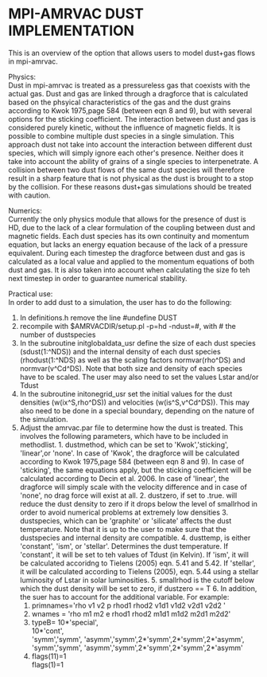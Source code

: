 # MPI-AMRVAC DUST IMPLEMENTATION

This is an overview of the option that allows users to model dust+gas flows in
mpi-amrvac.  



Physics:  
Dust in mpi-amrvac is treated as a pressureless gas that coexists with the
actual gas. Dust and gas are linked through a dragforce that is calculated
based on the phsyical characteristics of the gas and the dust grains according
to Kwok 1975,page 584 (between eqn 8 and 9), but with several options for the
sticking coefficient. The interaction between dust and gas is considered
purely kinetic, without the influence of magnetic fields. It is possible to
combine multiple dust species in a single simulation. This approach dust not
take into account the interaction between different dust species, which will
simply ignore each other's presence. Neither does it take into account the
ability of grains of a single species to interpenetrate. A collision between
two dust flows of the same dust species will therefore result in a sharp
feature that is not physical as the dust is brought to a stop by the
collision. For these reasons dust+gas simulations should be treated with
caution.  



Numerics:  
Currently the only physics module that allows for the presence of dust is HD,
due to the lack of a clear formulation of the coupling between dust and
magnetic fields. Each dust species has its own continuity and momentum
equation, but lacks an energy equation because of the lack of a pressure
equivalent. During each timestep the dragforce between dust and gas is
calculated as a local value and applied to the momentum equations of both dust
and gas. It is also taken into account when calculating the size fo teh next
timestep in order to guarantee numerical stability.  



Practical use:  
In order to add dust to a simulation, the user has to do the following:  

  1. In definitions.h remove the line #undefine DUST
  2. recompile with $AMRVACDIR/setup.pl -p=hd -ndust=#, with # the number of dustspecies
  3. In the subroutine initglobaldata_usr define the size of each dust species (sdust(1:^NDS)) and the internal density of each dust species (rhodust(1:^NDS) as well as the scaling factors normvar(rho^DS) and normvar(v^Cd^DS). Note that both size and density of each species have to be scaled. The user may also need to set the values Lstar and/or Tdust
  4. In the subroutine initonegrid_usr set the initial values for the dust densities (w(ix^S,rho^DS)) and velocities (w(is^S,v^Cd^DS)). This may also need to be done in a special boundary, depending on the nature of the simulation.
  5. Adjust the amrvac.par file to determine how the dust is treated. This involves the following parameters, which have to be included in methodlist.
    1. dustmethod, which can be set to 'Kwok','sticking', 'linear',or 'none'. In case of 'Kwok', the dragforce will be calculated according to  Kwok 1975,page 584 (between eqn 8 and 9). In case of 'sticking', the same equations apply, but the sticking coefficient will be calculated according to Decin et al. 2006. In case of 'linear', the dragforce will simply scale with the velocity difference and in case of 'none', no drag force will exist at all.
    2. dustzero, if set to .true. will reduce the dust density to zero if it drops below the level of smallrhod in order to avoid numerical problems at extremely low densities
    3. dustspecies, which can be 'graphite' or 'silicate' affects the dust temperature. Note that it is up to the user to make sure that the dustspecies and internal density are compatible.
    4. dusttemp, is either 'constant', 'ism', or 'stellar'. Determines the dust temperature. If 'constant', it will be set to teh values of Tdust (in Kelvin). If 'ism', it will be calculated accoridng to Tielens (2005) eqn. 5.41 and 5.42. If 'stellar', it will be calculated according to Tielens (2005), eqn. 5.44 using a stellar luminosity of Lstar in solar luminosities.
    5. smallrhod is the cutoff below which the dust density will be set to zero, if dustzero == T
    6. In addition, the suer has to account for the additional variable. For example: 
      1. primnames='rho v1 v2 p rhod1 rhod2 v1d1 v1d2  v2d1 v2d2 '    
      2. wnames     = 'rho m1 m2 e rhod1 rhod2 m1d1 m1d2 m2d1 m2d2'
      3. typeB=   10*'special',  
               10*'cont',  
               'symm','symm', 'asymm','symm',2*'symm',2*'symm',2*'asymm',  
               'symm','symm', 'asymm','symm',2*'symm',2*'symm',2*'asymm'
      4. flags(11)=1  
flags(1)=1  



